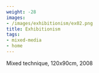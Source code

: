 ```yaml
---
weight: -28
images:
- /images/exhibitionism/ex02.png
title: Exhibitionism
tags:
- mixed-media
- home
---
```


Mixed technique, 120x90cm, 2008
